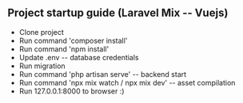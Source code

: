## Project startup guide (Laravel Mix -- Vuejs)

- Clone project
- Run command 'composer install'
- Run command 'npm install'
- Update .env -- database credentials 
- Run migration
- Run command 'php artisan serve' -- backend start
- Run command 'npx mix watch / npx mix dev' -- asset compilation
- Run 127.0.0.1:8000 to browser :)